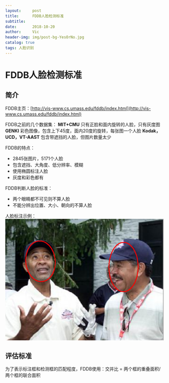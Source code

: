 ```yaml
---
layout:     post
title:      FDDB人脸检测标准
subtitle:   
date:       2018-10-20
author:     Vic
header-img: img/post-bg-YesOrNo.jpg
catalog: true
tags: 人脸识别
---
```

# FDDB人脸检测标准

## 简介
FDDB主页：[http://vis-www.cs.umass.edu/fddb/index.html](http://vis-www.cs.umass.edu/fddb/index.html)

FDDB之前的几个数据集：
**MIT+CMU** 只有正脸和面内旋转的人脸，只有灰度图
**GENKI** 彩色图像，包含上下45度，面内20度的旋转，每张图一个人脸
**Kodak，UCD，VT-AAST** 包含带遮挡的人脸，但图片数量太少

FDDB的特点：
* 2845张图片，5171个人脸
* 包含遮挡、大角度、低分辨率、模糊
* 使用椭圆标注人脸
* 灰度和彩色都有

FDDB判断人脸的标准：
* 两个眼睛都不可见则不算人脸
* 不能分辨出位置、大小、朝向的不算人脸

人脸标注示例：
![人脸标注示例](/img/2018-10-20-FDDB/anno-sample.png)

## 评估标准
为了表示标注框和检测框的匹配程度，FDDB使用：交并比 = 两个框的重叠面积/两个框的联合面积

